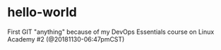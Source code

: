 # hello-world
First GIT "anything" because of my DevOps Essentials course on Linux Academy
#2 (@20181130-06:47pmCST)
